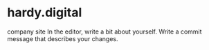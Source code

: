 # hardy.digital
company site
In the editor, write a bit about yourself.
Write a commit message that describes your changes.
